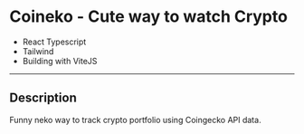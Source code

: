 # Coineko - Cute way to watch Crypto

- React Typescript
- Tailwind
- Building with ViteJS

---

## Description

Funny neko way to track crypto portfolio using Coingecko API data.
